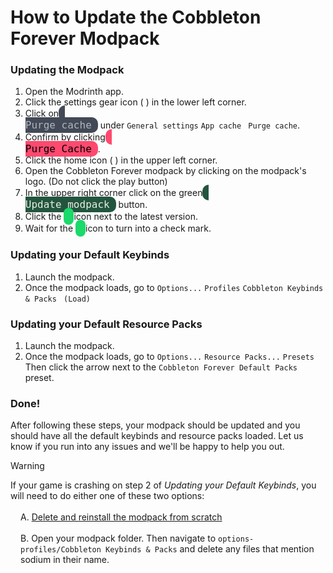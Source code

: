# How to Update the Cobbleton Forever Modpack

### Updating the Modpack
1. Open the Modrinth app.
2. Click the settings gear icon ( <i class="fa-solid fa-gear"></i> ) in the lower left corner.
3. Click on <code style="background: #434956; color: #adb6bf; border-radius: 10px; padding: 3px 10px; font-size: 16px;"><i class="fa-solid fa-trash-can"></i> Purge cache</code> under `General settings` <i class="fa-solid fa-arrow-right"></i> `App cache` <i class="fa-solid fa-arrow-right"></i> <code><i class="fa-solid fa-trash-can"></i> Purge cache</code>.
4. Confirm by clicking <code style="background: #ff496e; color: black; border-radius: 10px; padding: 3px 10px; font-size: 16px;"><i class="fa-solid fa-trash-can"></i> Purge Cache</code>.
5. Click the home icon ( <i class="fa-solid fa-home"></i> ) in the upper left corner.
6. Open the Cobbleton Forever modpack by clicking on the modpack's logo. (Do not click the play button)
7. In the upper right corner click on the green <code style="background: #23553e; color: #e7efe2; border-radius: 10px; padding: 3px 10px; font-size: 16px;"><i class="fa-solid fa-download"></i> Update modpack</code> button.
8. Click the <code style="background: #1bd96a; color: black; border-radius: 10px; padding: 4px 8px; font-size: 16px;"><i class="fa-solid fa-right-left"></i></code> icon next to the latest version.
9. Wait for the <code style="background: #1bd96a; color: black; border-radius: 10px; padding: 4px 8px; font-size: 16px;"><i class="fa-solid fa-right-left"></i></code> icon to turn into a check mark.

### Updating your Default Keybinds
1. Launch the modpack.
2. Once the modpack loads, go to `Options...` <i class="fa-solid fa-arrow-right"></i> `Profiles` <i class="fa-solid fa-arrow-right"></i> `Cobbleton Keybinds & Packs` <i class="fa-solid fa-arrow-right"></i> <code><i class="fa-solid fa-check"></i> (Load)</code>

### Updating your Default Resource Packs
1. Launch the modpack.
2. Once the modpack loads, go to `Options...` <i class="fa-solid fa-arrow-right"></i> `Resource Packs...` <i class="fa-solid fa-arrow-right"></i> `Presets` <i class="fa-solid fa-arrow-right"></i> Then click the arrow next to the `Cobbleton Forever Default Packs` preset.

### Done!
After following these steps, your modpack should be updated and you should have all the default keybinds and resource packs loaded. Let us know if you run into any issues and we'll be happy to help you out.

> [!WARNING]
> If your game is crashing on step 2 of *Updating your Default Keybinds*, you will need to do either one of these two options:<br><br>
> <span style="display: block; margin-left: 16px;">A. [Delete and reinstall the modpack from scratch](https://cobbleton.com/#/guides/modpack/modpack-install)</span><br>
> <span style="display: block; margin-left: 16px;">B. Open your modpack folder. Then navigate to `options-profiles/Cobbleton Keybinds & Packs` and delete any files that mention sodium in their name.</span>
